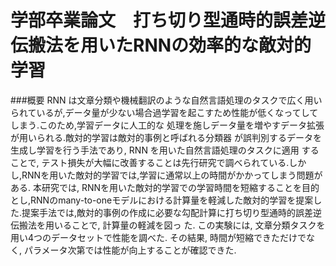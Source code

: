 # 学部卒業論文　打ち切り型通時的誤差逆伝搬法を用いたRNNの効率的な敵対的学習

###概要
RNN は文章分類や機械翻訳のような自然言語処理のタスクで広く用いられているが,データ量が少ない場合過学習を起こすため性能が低くなってしてしまう.このため,学習データに人工的な 処理を施しデータ量を増やすデータ拡張が用いられる.敵対的学習は敵対的事例と呼ばれる分類器 が誤判別するデータを生成し学習を行う手法であり, RNN を用いた自然言語処理のタスクに適用 することで, テスト損失が大幅に改善することは先行研究で調べられている.しかし,RNNを用いた敵対的学習では,学習に通常以上の時間がかかってしまう問題がある.
  本研究では, RNNを用いた敵対的学習での学習時間を短縮することを目的とし,RNNのmany-to-oneモデルにおける計算量を軽減した敵対的学習を提案した.提案手法では,敵対的事例の作成に必要な勾配計算に打ち切り型通時的誤差逆伝搬法を用いることで, 計算量の軽減を図っ た. この実験には, 文章分類タスクを用い4つのデータセットで性能を調べた. その結果, 時間が短縮できただけでなく, パラメータ次第では性能が向上することが確認できた.
